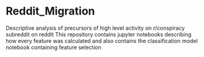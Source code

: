 # Reddit_Migration
Descriptive analysis of precursors of high level activity on r/conspiracy subreddit on reddit
This repository contains jupyter notebooks describing how every feature was calculated and also contains the classification model notebook containing feature selection
